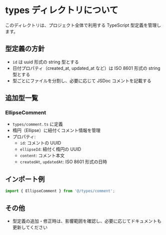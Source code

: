 # types ディレクトリについて

このディレクトリは、プロジェクト全体で利用する TypeScript 型定義を管理します。

## 型定義の方針

- `id` は uuid 形式の string 型とする
- 日付プロパティ（created_at, updated_at など）は ISO 8601 形式の string 型とする
- 型ごとにファイルを分割し、必要に応じて JSDoc コメントを記載する

## 追加型一覧

### EllipseComment

- `types/comment.ts` に定義
- 楕円（Ellipse）に紐付くコメント情報を管理
- プロパティ:
  - `id`: コメントの UUID
  - `ellipseId`: 紐付く楕円の UUID
  - `content`: コメント本文
  - `createdAt`, `updatedAt`: ISO 8601 形式の日時

## インポート例

```ts
import { EllipseComment } from '@/types/comment';
```

## その他

- 型定義の追加・修正時は、影響範囲を確認し、必要に応じてドキュメントも更新してください
